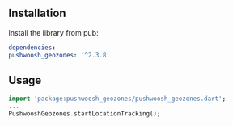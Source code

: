 ## Installation

Install the library from pub:

```yaml
dependencies:
pushwoosh_geozones: '^2.3.8'
```

## Usage
```dart
import 'package:pushwoosh_geozones/pushwoosh_geozones.dart';
...
PushwooshGeozones.startLocationTracking();
```
